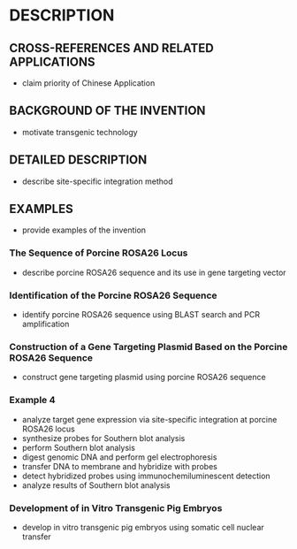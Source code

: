 # DESCRIPTION

## CROSS-REFERENCES AND RELATED APPLICATIONS

- claim priority of Chinese Application

## BACKGROUND OF THE INVENTION

- motivate transgenic technology

## DETAILED DESCRIPTION

- describe site-specific integration method

## EXAMPLES

- provide examples of the invention

### The Sequence of Porcine ROSA26 Locus

- describe porcine ROSA26 sequence and its use in gene targeting vector

### Identification of the Porcine ROSA26 Sequence

- identify porcine ROSA26 sequence using BLAST search and PCR amplification

### Construction of a Gene Targeting Plasmid Based on the Porcine ROSA26 Sequence

- construct gene targeting plasmid using porcine ROSA26 sequence

### Example 4

- analyze target gene expression via site-specific integration at porcine ROSA26 locus
- synthesize probes for Southern blot analysis
- perform Southern blot analysis
- digest genomic DNA and perform gel electrophoresis
- transfer DNA to membrane and hybridize with probes
- detect hybridized probes using immunochemiluminescent detection
- analyze results of Southern blot analysis

### Development of in Vitro Transgenic Pig Embryos

- develop in vitro transgenic pig embryos using somatic cell nuclear transfer

